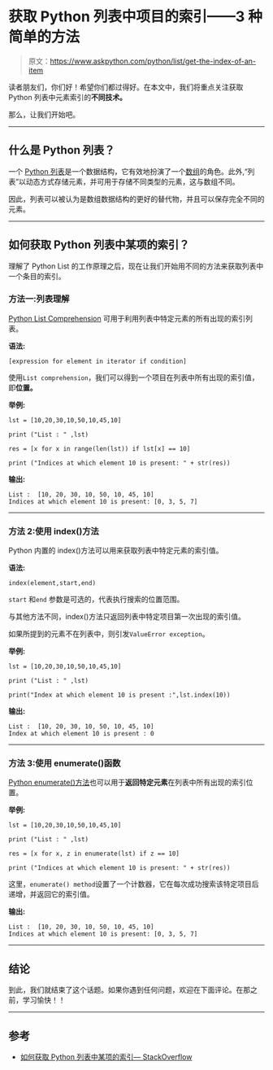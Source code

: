 # 获取 Python 列表中项目的索引——3 种简单的方法

> 原文：<https://www.askpython.com/python/list/get-the-index-of-an-item>

读者朋友们，你们好！希望你们都过得好。在本文中，我们将重点关注获取 Python 列表中元素索引的**不同技术。**

那么，让我们开始吧。

* * *

## 什么是 Python 列表？

一个 [Python 列表](https://www.askpython.com/python/list/python-list)是一个数据结构，它有效地扮演了一个[数组](https://www.askpython.com/python/array/python-array-examples)的角色。此外,“列表”以动态方式存储元素，并可用于存储不同类型的元素，这与数组不同。

因此，列表可以被认为是数组数据结构的更好的替代物，并且可以保存完全不同的元素。

* * *

## 如何获取 Python 列表中某项的索引？

理解了 Python List 的工作原理之后，现在让我们开始用不同的方法来获取列表中一个条目的索引。

### 方法一:列表理解

[Python List Comprehension](https://www.askpython.com/python/list/python-list-comprehension) 可用于利用列表中特定元素的所有出现的索引列表。

**语法:**

```
[expression for element in iterator if condition]

```

使用`List comprehension`，我们可以得到一个项目在列表中所有出现的索引值，即**位置。**

**举例:**

```
lst = [10,20,30,10,50,10,45,10] 

print ("List : " ,lst) 

res = [x for x in range(len(lst)) if lst[x] == 10] 

print ("Indices at which element 10 is present: " + str(res)) 

```

**输出:**

```
List :  [10, 20, 30, 10, 50, 10, 45, 10]
Indices at which element 10 is present: [0, 3, 5, 7]

```

* * *

### 方法 2:使用 index()方法

Python 内置的 index()方法可以用来获取列表中特定元素的索引值。

**语法:**

```
index(element,start,end)

```

`start` 和`end` 参数是可选的，代表执行搜索的位置范围。

与其他方法不同，index()方法只返回列表中特定项目第一次出现的索引值。

如果所提到的元素不在列表中，则引发`ValueError exception`。

**举例:**

```
lst = [10,20,30,10,50,10,45,10] 

print ("List : " ,lst) 

print("Index at which element 10 is present :",lst.index(10)) 

```

**输出:**

```
List :  [10, 20, 30, 10, 50, 10, 45, 10]
Index at which element 10 is present : 0

```

* * *

### 方法 3:使用 enumerate()函数

[Python enumerate()方法](https://www.askpython.com/python/built-in-methods/python-enumerate-method)也可以用于**返回特定元素**在列表中所有出现的索引位置。

**举例:**

```
lst = [10,20,30,10,50,10,45,10] 

print ("List : " ,lst) 

res = [x for x, z in enumerate(lst) if z == 10] 

print ("Indices at which element 10 is present: " + str(res)) 

```

这里，`enumerate() method`设置了一个计数器，它在每次成功搜索该特定项目后递增，并返回它的索引值。

**输出:**

```
List :  [10, 20, 30, 10, 50, 10, 45, 10]
Indices at which element 10 is present: [0, 3, 5, 7]

```

* * *

## 结论

到此，我们就结束了这个话题。如果你遇到任何问题，欢迎在下面评论。在那之前，学习愉快！！

* * *

## 参考

*   [如何获取 Python 列表中某项的索引— StackOverflow](https://stackoverflow.com/questions/176918/finding-the-index-of-an-item-in-a-list)